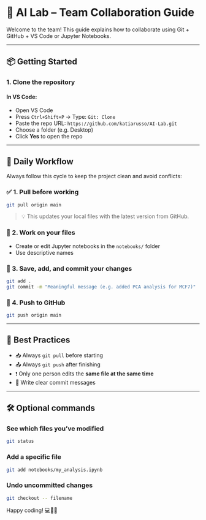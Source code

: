 # 🧬 AI Lab – Team Collaboration Guide

Welcome to the team! This guide explains how to collaborate using Git + GitHub + VS Code or Jupyter Notebooks.

---

## 📦 Getting Started

### 1. Clone the repository
#### In VS Code:
- Open VS Code
- Press `Ctrl+Shift+P` → Type: `Git: Clone`
- Paste the repo URL: `https://github.com/katiarusso/AI-Lab.git`
- Choose a folder (e.g. Desktop)
- Click **Yes** to open the repo
---

## 🔄 Daily Workflow

Always follow this cycle to keep the project clean and avoid conflicts:

### ✅ 1. Pull before working
```bash
git pull origin main
```
> 💡 This updates your local files with the latest version from GitHub.

### 📝 2. Work on your files
- Create or edit Jupyter notebooks in the `notebooks/` folder
- Use descriptive names

### 💾 3. Save, add, and commit your changes
```bash
git add .
git commit -m "Meaningful message (e.g. added PCA analysis for MCF7)"
```

### 🚀 4. Push to GitHub
```bash
git push origin main
```

---

## 🧠 Best Practices

- 📥 Always `git pull` before starting
- 📤 Always `git push` after finishing
- ❗ Only one person edits the **same file at the same time**
- 🧾 Write clear commit messages
  
---

## 🛠️ Optional commands

### See which files you’ve modified
```bash
git status
```

### Add a specific file
```bash
git add notebooks/my_analysis.ipynb
```

### Undo uncommitted changes
```bash
git checkout -- filename
```

Happy coding! 💻🧠🧬

